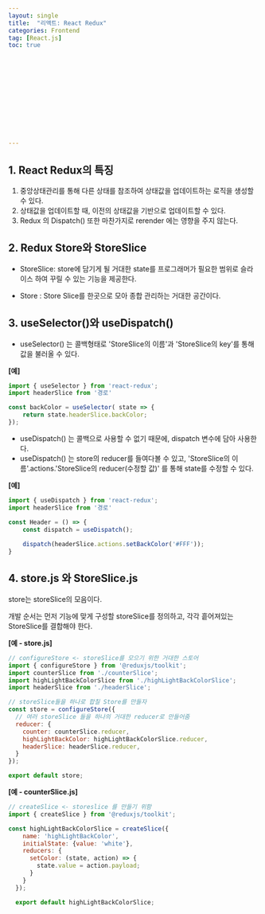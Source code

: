 ```yaml
---
layout: single
title:  "리액트: React Redux"
categories: Frontend
tag: [React.js]
toc: true 













---
```


## 1. React Redux의 특징

1. 중앙상태관리를 통해 다른 상태를 참조하여 상태값을 업데이트하는 로직을 생성할 수 있다.
2. 상태값을 업데이트할 때, 이전의 상태값을 기반으로 업데이트할 수 있다.
3. Redux 의 Dispatch() 또한 마찬가지로 rerender 에는 영향을 주지 않는다.



## 2. Redux Store와 StoreSlice

- StoreSlice: store에 담기게 될 거대한 state를 프로그래머가 필요한 범위로 슬라이스 하여 꾸릴 수 있는 기능을 제공한다.

- Store : Store Slice를 한곳으로 모아 종합 관리하는 거대한 공간이다. 



## 3. useSelector()와 useDispatch()

- useSelector() 는 콜백형태로 'StoreSlice의 이름'과 'StoreSlice의 key'를 통해 값을 불러올 수 있다.

**[예]**

```javascript
import { useSelector } from 'react-redux';
import headerSlice from '경로'

const backColor = useSelector( state => {
	return state.headerSlice.backColor;
});
```



- useDispatch() 는 콜백으로 사용할 수 없기 때문에, dispatch 변수에 담아 사용한다.
- useDispatch() 는 store의 reducer를 들여다볼 수 있고, 'StoreSlice의 이름'.actions.'StoreSlice의 reducer(수정할 값)' 를 통해 state를 수정할 수 있다.

**[예]**

```javascript
import { useDispatch } from 'react-redux';
import headerSlice from '경로'

const Header = () => {
    const dispatch = useDispatch();
	
    dispatch(headerSlice.actions.setBackColor('#FFF'));
}
```





## 4. store.js 와 StoreSlice.js

store는 storeSlice의 모음이다.

개발 순서는 먼저 기능에 맞게 구성할 storeSlice를 정의하고, 각각 흩어져있는 StoreSlice를 결합해야 한다.

**[예 - store.js]**

```javascript
// configureStore <- storeSlice를 모으기 위한 거대한 스토어
import { configureStore } from '@reduxjs/toolkit';
import counterSlice from './counterSlice';
import highLightBackColorSlice from './highLightBackColorSlice';
import headerSlice from './headerSlice';

// storeSlice들을 하나로 합칠 Store를 만들자
const store = configureStore({
  // 여러 storeSlice 들을 하나의 거대한 reducer로 만들어줌
  reducer: {
    counter: counterSlice.reducer,
    highLightBackColor: highLightBackColorSlice.reducer,
    headerSlice: headerSlice.reducer,
  }
});

export default store;
```



**[예 - counterSlice.js]**

```javascript
// createSlice <- storeslice 를 만들기 위함
import { createSlice } from '@reduxjs/toolkit';

const highLightBackColorSlice = createSlice({
    name: 'highLightBackColor',
    initialState: {value: 'white'},
    reducers: {
      setColor: (state, action) => {
        state.value = action.payload;
      }
    }
  });

  export default highLightBackColorSlice;
```

